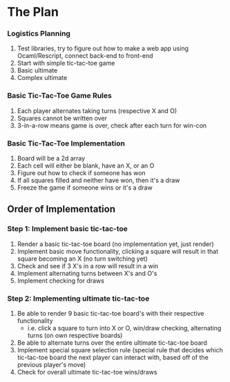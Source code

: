 # The Plan 

### Logistics Planning 
1) Test libraries, try to figure out how to make a web app using Ocaml/Rescript, connect back-end to front-end 
2) Start with simple tic-tac-toe game 
3) Basic ultimate
4) Complex ultimate


### Basic Tic-Tac-Toe Game Rules 
1) Each player alternates taking turns (respective X and O) 
2) Squares cannot be written over 
3) 3-in-a-row means game is over, check after each turn for win-con 

### Basic Tic-Tac-Toe Implementation
1) Board will be a 2d array
2) Each cell will either be blank, have an X, or an O
3) Figure out how to check if someone has won 
4) If all squares filled and neither have won, then it's a draw 
5) Freeze the game if someone wins or it's a draw 

## Order of Implementation

### Step 1: Implement basic tic-tac-toe
1) Render a basic tic-tac-toe board (no implementation yet, just render)
2) Implement basic move functionality, clicking a square will result in that square becoming an X (no turn switching yet) 
3) Check and see if 3 X's in a row will result in a win
4) Implement alternating turns between X's and O's
5) Implement checking for draws

### Step 2: Implementing ultimate tic-tac-toe
1) Be able to render 9 basic tic-tac-toe board's with their respective functionality 
    - i.e. click a square to turn into X or O, win/draw checking, alternating turns (on own respective boards)
2) Be able to alternate turns over the entire ultimate tic-tac-toe board
3) Implement special square selection rule (special rule that decides which tic-tac-toe board the next player can interact with,
based off of the previous player's move)
4) Check for overall ultimate tic-tac-toe wins/draws 

